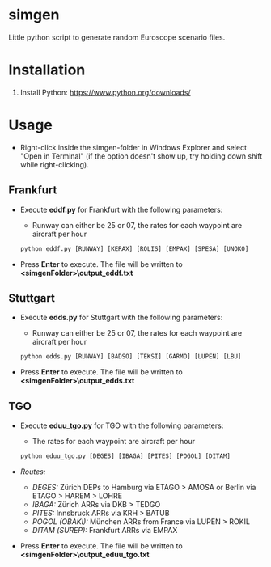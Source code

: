# simgen

Little python script to generate random Euroscope scenario files.

# Installation
1. Install Python: https://www.python.org/downloads/

# Usage

- Right-click inside the simgen-folder in Windows Explorer and select "Open in Terminal" (if the option doesn't show up, try holding down shift while right-clicking).

## Frankfurt
- Execute **eddf.py** for Frankfurt with the following parameters: 
    - Runway can either be 25 or 07, the rates for each waypoint are aircraft per hour
      
  ```py
  python eddf.py [RUNWAY] [KERAX] [ROLIS] [EMPAX] [SPESA] [UNOKO]
  ```
- Press **Enter** to execute. The file will be written to **\<simgenFolder\>\output_eddf.txt**

## Stuttgart
- Execute **edds.py** for Stuttgart with the following parameters: 
    - Runway can either be 25 or 07, the rates for each waypoint are aircraft per hour
      
  ```py
  python edds.py [RUNWAY] [BADSO] [TEKSI] [GARMO] [LUPEN] [LBU]
  ```
- Press **Enter** to execute. The file will be written to **\<simgenFolder\>\output_edds.txt**

## TGO
- Execute **eduu_tgo.py** for TGO with the following parameters: 
    - The rates for each waypoint are aircraft per hour
      
  ```py
  python eduu_tgo.py [DEGES] [IBAGA] [PITES] [POGOL] [DITAM]
  ```
- *Routes:*
     
     - *DEGES:* Zürich DEPs to Hamburg via ETAGO > AMOSA or Berlin via ETAGO > HAREM > LOHRE
     - *IBAGA:* Zürich ARRs via DKB > TEDGO
     - *PITES:* Innsbruck ARRs via KRH > BATUB
     - *POGOL (OBAKI):* München ARRs from France via LUPEN > ROKIL
     - *DITAM (SUREP):* Frankfurt ARRs via EMPAX

- Press **Enter** to execute. The file will be written to **\<simgenFolder\>\output_eduu_tgo.txt**


